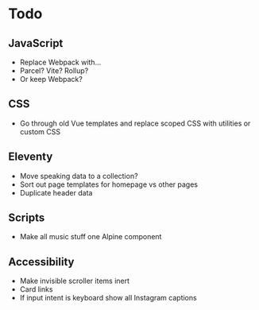 # Todo

## JavaScript

- Replace Webpack with…
- Parcel? Vite? Rollup?
- Or keep Webpack?

## CSS

- Go through old Vue templates and replace scoped CSS with utilities or custom CSS

## Eleventy

- Move speaking data to a collection?
- Sort out page templates for homepage vs other pages
- Duplicate header data

## Scripts

- Make all music stuff one Alpine component

## Accessibility

- Make invisible scroller items inert
- Card links
- If input intent is keyboard show all Instagram captions
